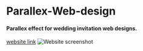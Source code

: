# Parallex-Web-design
<h4>Parallex effect for wedding invitation web designs.</h4>
<a href="https://parallexweddinginvitation.netlify.com/">website link</a>
<img src="ss.PNG" alt="Website screenshot"/>

